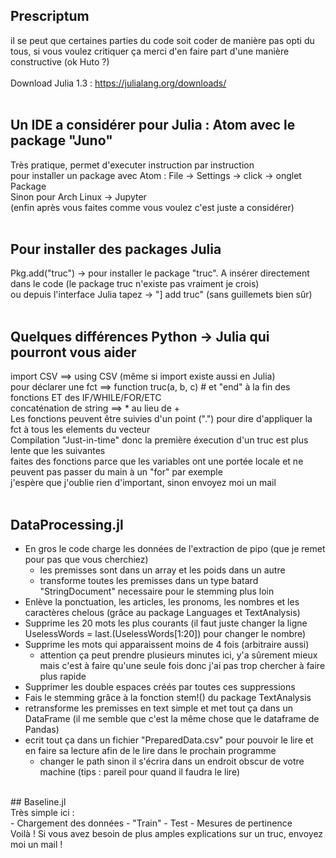 ## Prescriptum <br/>
il se peut que certaines parties du code soit coder de manière pas opti du tous, si vous voulez critiquer ça merci d'en faire part d'une manière constructive (ok Huto ?)<br/>
<br/>
Download Julia 1.3 : https://julialang.org/downloads/<br/>
<br/>
## Un IDE a considérer pour Julia : Atom avec le package "Juno" <br/>
Très pratique, permet d'executer instruction par instruction<br/>
pour installer un package avec Atom : File -> Settings -> click -> onglet Package<br/>
Sinon pour Arch Linux -> Jupyter<br/>
(enfin après vous faites comme vous voulez c'est juste a considérer)<br/>
<br/>
## Pour installer des packages Julia <br/>
Pkg.add("truc") -> pour installer le package "truc". A insérer directement dans le code (le package truc n'existe pas vraiment je crois)<br/>
ou depuis l'interface Julia tapez -> "] add truc" (sans guillemets bien sûr)<br/>
<br/>
## Quelques différences Python -> Julia qui pourront vous aider <br/>
import CSV ==> using CSV (même si import existe aussi en Julia)<br/>
pour déclarer une fct ==> function truc(a, b, c) # et "end" à la fin des fonctions ET des IF/WHILE/FOR/ETC<br/>
concaténation de string ==> * au lieu de +<br/>
Les fonctions peuvent être suivies d'un point (".") pour dire d'appliquer la fct à tous les elements du vecteur<br/>
Compilation "Just-in-time" donc la première éxecution d'un truc est plus lente que les suivantes<br/>
faites des fonctions parce que les variables ont une portée locale et ne peuvent pas passer du main à un "for" par exemple<br/>
j'espère que j'oublie rien d'important, sinon envoyez moi un mail<br/>
<br/>
## DataProcessing.jl <br/>
- En gros le code charge les données de l'extraction de pipo (que je remet pour pas que vous cherchiez)
	- les premisses sont dans un array et les poids dans un autre
	- transforme toutes les premisses dans un type batard "StringDocument" necessaire pour le stemming plus loin
- Enlève la ponctuation, les articles, les pronoms, les nombres et les caractères chelous (grâce au package Languages et TextAnalysis)
- Supprime les 20 mots les plus courants (il faut juste changer la ligne UselessWords = last.(UselessWords[1:20]) pour changer le nombre)
- Supprime les mots qui apparaissent moins de 4 fois (arbitraire aussi)
	- attention ça peut prendre plusieurs minutes ici, y'a sûrement mieux mais c'est à faire qu'une seule fois donc j'ai pas trop chercher à faire plus rapide
- Supprimer les double espaces créés par toutes ces suppressions
- Fais le stemming grâce à la fonction stem!() du package TextAnalysis 
- retransforme les premisses en text simple et met tout ça dans un DataFrame (il me semble que c'est la même chose que le dataframe de Pandas)
- ecrit tout ça dans un fichier "PreparedData.csv" pour pouvoir le lire et en faire sa lecture afin de le lire dans le prochain programme
	- changer le path sinon il s'écrira dans un endroit obscur de votre machine (tips : pareil pour quand il faudra le lire)

<br/>
## Baseline.jl <br/>
Très simple ici : <br/>
- Chargement des données
- "Train"
- Test
- Mesures de pertinence
<br/>
Voilà ! Si vous avez besoin de plus amples explications sur un truc, envoyez moi un mail !<br/>
